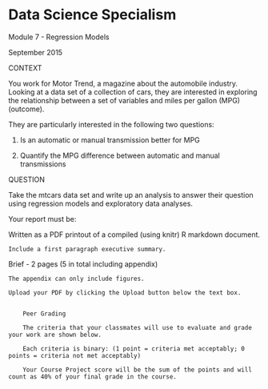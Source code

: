 # Data Science Specialism

Module 7 - Regression Models

September 2015


CONTEXT

You work for Motor Trend, a magazine about the automobile industry. Looking at a data set of a collection of cars, they are interested in exploring the relationship between a set of variables and miles per gallon (MPG) (outcome).

They are particularly interested in the following two questions:

1.	Is an automatic or manual transmission better for MPG
	
2.	Quantify the MPG difference between automatic and manual transmissions

	
QUESTION

Take the mtcars data set and write up an analysis to answer their question using regression models and exploratory data analyses.


Your report must be:

  Written as a PDF printout of a compiled (using knitr) R markdown document.
	
	Include a first paragraph executive summary.
	
  Brief - 2 pages (5 in total including appendix)
		
	The appendix can only include figures.

	Upload your PDF by clicking the Upload button below the text box.


		Peer Grading

		The criteria that your classmates will use to evaluate and grade your work are shown below. 
		
		Each criteria is binary: (1 point = criteria met acceptably; 0 points = criteria not met acceptably)
		
		Your Course Project score will be the sum of the points and will count as 40% of your final grade in the course. 
